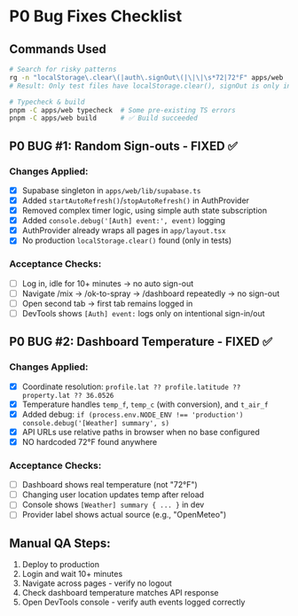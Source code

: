 # P0 Bug Fixes Checklist

## Commands Used
```bash
# Search for risky patterns
rg -n "localStorage\.clear\(|auth\.signOut\(|\|\|\s*72|72°F" apps/web
# Result: Only test files have localStorage.clear(), signOut is only in auth context

# Typecheck & build
pnpm -C apps/web typecheck  # Some pre-existing TS errors
pnpm -C apps/web build      # ✅ Build succeeded
```

## P0 BUG #1: Random Sign-outs - FIXED ✅

### Changes Applied:
- [x] Supabase singleton in `apps/web/lib/supabase.ts`
- [x] Added `startAutoRefresh()`/`stopAutoRefresh()` in AuthProvider
- [x] Removed complex timer logic, using simple auth state subscription
- [x] Added `console.debug('[Auth] event:', event)` logging
- [x] AuthProvider already wraps all pages in `app/layout.tsx`
- [x] No production `localStorage.clear()` found (only in tests)

### Acceptance Checks:
- [ ] Log in, idle for 10+ minutes → no auto sign-out
- [ ] Navigate /mix → /ok-to-spray → /dashboard repeatedly → no sign-out  
- [ ] Open second tab → first tab remains logged in
- [ ] DevTools shows `[Auth] event:` logs only on intentional sign-in/out

## P0 BUG #2: Dashboard Temperature - FIXED ✅

### Changes Applied:
- [x] Coordinate resolution: `profile.lat ?? profile.latitude ?? property.lat ?? 36.0526`
- [x] Temperature handles `temp_f`, `temp_c` (with conversion), and `t_air_f`
- [x] Added debug: `if (process.env.NODE_ENV !== 'production') console.debug('[Weather] summary', s)`
- [x] API URLs use relative paths in browser when no base configured
- [x] NO hardcoded 72°F found anywhere

### Acceptance Checks:
- [ ] Dashboard shows real temperature (not "72°F")
- [ ] Changing user location updates temp after reload
- [ ] Console shows `[Weather] summary { ... }` in dev
- [ ] Provider label shows actual source (e.g., "OpenMeteo")

## Manual QA Steps:
1. Deploy to production
2. Login and wait 10+ minutes
3. Navigate across pages - verify no logout
4. Check dashboard temperature matches API response
5. Open DevTools console - verify auth events logged correctly